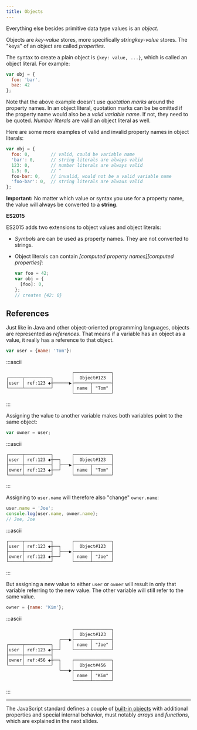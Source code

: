 ```yaml
---
title: Objects
---
```

Everything else besides primitive data type values is an *object*.

Objects are *key-value* stores, more specifically *stringkey-value* stores. The 
"keys" of an object are called *properties*.

The syntax to create a plain object is `{key: value, ...}`, which is called an 
object literal.  For example:

```javascript
var obj = {
  foo: 'bar',
  baz: 42
};
```

Note that the above example doesn't use *quotation marks* around the property 
names.  In an object literal, quotation marks can be be omitted if the property 
name would also be a *valid variable name*. If not, they need to be quoted. 
*Number literals* are valid an object literal as  well.

Here are some more examples of valid and invalid property names in object 
literals:

```js
var obj = {
  foo: 0,        // valid, could be variable name
  'bar': 0,      // string literals are always valid
  123: 0,        // number literals are always valid
  1.5: 0,        // ^
  foo-bar: 0,    // invalid, would not be a valid variable name
  'foo-bar': 0,  // string literals are alwaus valid
};
```

<div class="callout warning">

**Important:** No matter which value or syntax you use for a property name, the 
value will always be converted to a **string**. 

</div>

<div class="callout secondary">

<i class="fa fa-info-circle" aria-hidden="true"></i> **ES2015**

ES2015 adds two extensions to object values and object literals:

- *Symbols* are can be used as property names. They are not converted to 
strings.

- Object literals can contain *[computed property names][computed properties]*:
    ```js
    var foo = 42;
    var obj = {
      [foo]: 0,
    };
    // creates {42: 0}
    ```

</div>

## References

Just like in Java and other object-oriented programming languages, objects are
represented as *references*. That means if a variable has an object as a value, 
it really has a reference to that object.

```js
var user = {name: 'Tom'}:
```

:::ascii
```
                         ┌──────────────┐
┌─────┬──────────┐       │  Object#123  │
│user │ ref:123 ◆┼──────▶├──────┬───────┤
└─────┴──────────┘       │ name │ "Tom" │
                         └──────┴───────┘
```
:::

Assigning the value to another variable makes both variables point to the same
object:

```js
var owner = user;
```

:::ascii
```
┌─────┬──────────┐       ┌──────────────┐
│user │ ref:123 ◆┼──┐    │  Object#123  │
├─────┼──────────┤  ├───▶├──────┬───────┤
│owner│ ref:123 ◆┼──┘    │ name │ "Tom" │
└─────┴──────────┘       └──────┴───────┘
```
:::

Assigning to `user.name` will therefore also "change" `owner.name`:

```js
user.name = 'Joe';
console.log(user.name, owner.name);
// Joe, Joe
```

:::ascii
```
┌─────┬──────────┐       ┌──────────────┐
│user │ ref:123 ◆┼──┐    │  Object#123  │
├─────┼──────────┤  ├───▶├──────┬───────┤
│owner│ ref:123 ◆┼──┘    │ name │ "Joe" │
└─────┴──────────┘       └──────┴───────┘
```
:::

But assigning a new value to either `user` or `owner` will result in only that
variable referring to the new value. The other variable will still refer to the
same value.

```js
owner = {name: 'Kim'};
```

:::ascii
```
                         ┌──────────────┐
                         │  Object#123  │
                    ┌───▶├──────┬───────┤
┌─────┬──────────┐  │    │ name │ "Joe" │
│user │ ref:123 ◆┼──┘    └──────┴───────┘
├─────┼──────────┤                       
│owner│ ref:456 ◆┼──┐    ┌──────────────┐
└─────┴──────────┘  │    │  Object#456  │
                    └───▶├──────┬───────┤
                         │ name │ "Kim" │
                         └──────┴───────┘
```
:::

---

The JavaScript standard defines a couple of [built-in objects][] with additional
properties and special internal behavior, must notably *arrays* and
*functions*, which are explained in the next slides.

[built-in objects]: https://developer.mozilla.org/en-US/docs/Web/JavaScript/Reference/Global_Objects

